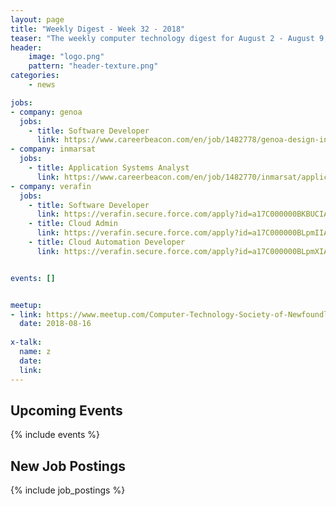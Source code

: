 ```yaml
---
layout: page
title: "Weekly Digest - Week 32 - 2018"
teaser: "The weekly computer technology digest for August 2 - August 9, 2018"
header:
    image: "logo.png"
    pattern: "header-texture.png"
categories:
    - news

jobs: 
- company: genoa
  jobs:
    - title: Software Developer
      link: https://www.careerbeacon.com/en/job/1482778/genoa-design-international/software-developer/st-john-s
- company: inmarsat
  jobs:
    - title: Application Systems Analyst
      link: https://www.careerbeacon.com/en/job/1482770/inmarsat/application-systems-analyst/st-john-s
- company: verafin
  jobs:
    - title: Software Developer
      link: https://verafin.secure.force.com/apply?id=a17C000000BKBUCIA5
    - title: Cloud Admin
      link: https://verafin.secure.force.com/apply?id=a17C000000BLpmIIAT
    - title: Cloud Automation Developer
      link: https://verafin.secure.force.com/apply?id=a17C000000BLpmXIAT


events: []


meetup:
- link: https://www.meetup.com/Computer-Technology-Society-of-Newfoundland-and-Labrador/events/rpdzmpyxlbvb/
  date: 2018-08-16
  
x-talk:
  name: z
  date: 
  link: 
---
```


## Upcoming Events
{% include events %}

## New Job Postings
{% include job_postings %}
